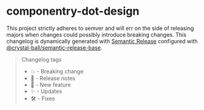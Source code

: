 # componentry-dot-design

This project strictly adheres to semver and will err on the side of releasing
majors when changes could possibly introduce breaking changes. This changelog is
dynamically generated with
[Semantic Release](https://semantic-release.gitbook.io/semantic-release/)
configured with
[@crystal-ball/semantic-release-base](https://github.com/crystal-ball/semantic-release-base).

> Changelog tags
>
> - 💥 - Breaking change
> - 🔖 - Release notes
> - 💖 - New feature
> - ✨ - Updates
> - 🛠 - Fixes
